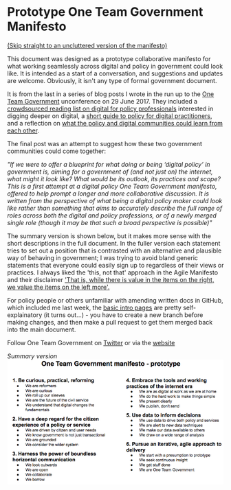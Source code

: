 # Prototype One Team Government Manifesto
[(Skip straight to an uncluttered version of the manifesto)](https://paulmaltby3.github.io/OneteamgovManifesto/manifesto)

This document was designed as a prototype collaborative manifesto for what working seamlessly across digital and policy in government could look like. It is intended as a start of a conversation, and suggestions and updates are welcome. Obviously, it isn't any type of formal government document.

It is from the last in a series of blog posts I wrote in the run up to the [One Team Government](http://www.oneteamgov.uk/) unconference on 29 June 2017. They included a [crowdsourced reading list on digital for policy professionals](https://github.com/paulmaltby3/digitalpolicyreadinglist) interested in digging deeper on digital, a [short guide to policy for digital practitioners](https://medium.com/@maltbyps/one-team-government-a-short-guide-to-policy-for-government-digital-professionals-c3cc1e421406), and a reflection on [what the policy and digital communities could learn from each other](https://medium.com/@maltbyps/one-team-government-what-digital-and-policy-can-learn-from-each-other-c284b31b75ac).

The final post was an attempt to suggest how these two government communities could come together:

*"If we were to offer a blueprint for what doing or being ‘digital policy’ in government is, aiming for a government of (and not just on) the internet, what might it look like? What would be its outlook, its practices and scope? This is a first attempt at a digital policy One Team Government manifesto, offered to help prompt a longer and more collaborative discussion. It is written from the perspective of what being a digital policy maker could look like rather than something that aims to accurately describe the full range of roles across both the digital and policy professions, or of a newly merged single role (though it may be that such a broad perspective is possible)"*

The summary version is shown below, but it makes more sense with the short descriptions in the full document. In the fuller version each statement tries to set out a position that is contrasted with an alternative and plausible way of behaving in government; I was trying to avoid bland generic statements that everyone could easily sign up to regardless of their views or practices. I always liked the 'this, not that' approach in the Agile Manifesto and their disclaimer ['That is, while there is value in the items on the right, we value the items on the left more'.](http://agilemanifesto.org/)

For policy people or others unfamiliar with amending written docs in GitHub, which included me last week, the [basic intro pages](https://guides.github.com/activities/hello-world/) are pretty self-explainatory (it turns out...) - you have to create a new branch before making changes, and then make a pull request to get them merged back into the main document. 

Follow One Team Government on [Twitter](https://twitter.com/OneTeamGov) or via the [website](http://oneteamgov.uk/)

*Summary version*![summary version of ](/short.png)
